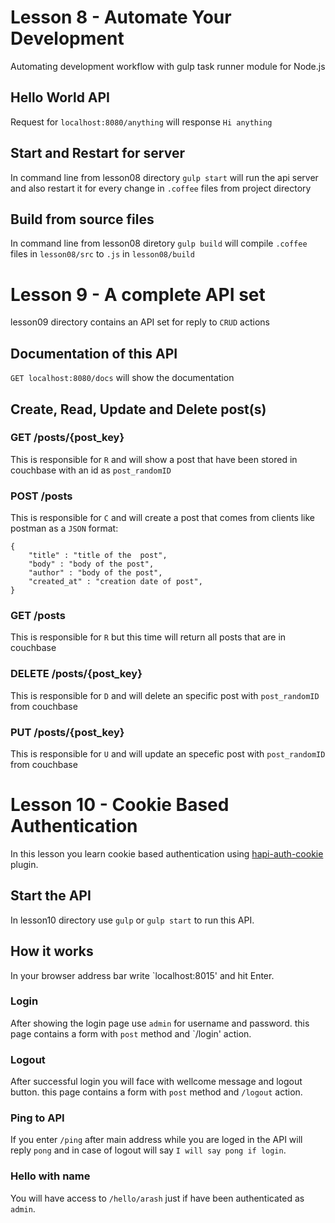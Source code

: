 # Lesson 8 - Automate Your Development
Automating development workflow with gulp task runner module for Node.js

## Hello World API
Request for `localhost:8080/anything` will response `Hi anything`

## Start and Restart for server
In command line from lesson08 directory `gulp start` will run the api server and also restart it for every change in `.coffee` files from  project directory

## Build from source files
In command line from lesson08 diretory `gulp build` will compile `.coffee` files in `lesson08/src` to `.js` in `lesson08/build`

# Lesson 9 - A complete API set
lesson09 directory contains an API set for reply to `CRUD` actions

## Documentation of this API
 `GET localhost:8080/docs` will show the documentation

## Create, Read, Update and Delete post(s) 

### GET /posts/{post_key}
This is responsible for `R` and will show a post that have been stored in couchbase with an id as `post_randomID`

### POST /posts
This is responsible for `C` and will create a post that comes from clients like postman as a `JSON` format:
```
{
	"title" : "title of the  post",
	"body" : "body of the post",
	"author" : "body of the post",
	"created_at" : "creation date of post",
}
```

### GET /posts
This is responsible for `R` but this time will return all posts that are in couchbase

### DELETE /posts/{post_key}
This is responsible for `D` and will delete an specific post with `post_randomID` from couchbase

### PUT /posts/{post_key}
This is responsible for `U` and will update an specefic post with `post_randomID` from couchbase

# Lesson 10 - Cookie Based Authentication
In this lesson you learn cookie based authentication using [hapi-auth-cookie](https://www.npmjs.com/package/hapi-auth-cookie) plugin.

## Start the API
In lesson10 directory use `gulp` or `gulp start` to run this API.

## How it works
In your browser address bar write `localhost:8015' and hit Enter.

### Login
After showing the login page use `admin` for username and password.
this page contains a form with `post` method and `/login' action.

### Logout
After successful login you will face with wellcome message and logout button.
this page contains a form with `post` method and `/logout` action.

### Ping to API
If you enter `/ping` after main address while you are loged in
the API will reply `pong` and in case of logout will say `I will say pong if login`.

### Hello with name
You will have access to `/hello/arash` just if have been authenticated as `admin`.



